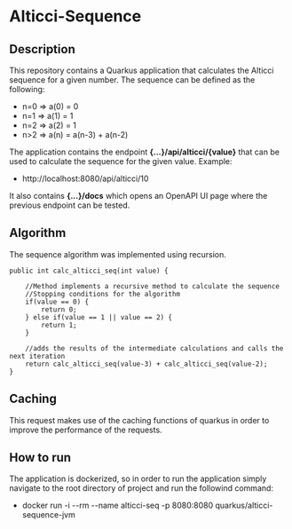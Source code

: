 # Alticci-Sequence

## Description

This repository contains a Quarkus application that calculates the Alticci sequence for a given number. The sequence can be defined as the following:
- n=0 => a(0) = 0
- n=1 => a(1) = 1
- n=2 => a(2) = 1
- n>2 => a(n) = a(n-3) + a(n-2)

The application contains the endpoint **{...}/api/alticci/{value}** that can be used to calculate the sequence for the given value.
Example:
- http://localhost:8080/api/alticci/10

It also contains **{...}/docs** which opens an OpenAPI UI page where the previous endpoint can be tested.

## Algorithm

The sequence algorithm was implemented using recursion. 

    public int calc_alticci_seq(int value) {
        
        //Method implements a recursive method to calculate the sequence
        //Stopping conditions for the algorithm
        if(value == 0) {
            return 0;
        } else if(value == 1 || value == 2) {
            return 1;
        }

        //adds the results of the intermediate calculations and calls the next iteration
        return calc_alticci_seq(value-3) + calc_alticci_seq(value-2);
    }
   
## Caching

This request makes use of the caching functions of quarkus in order to improve the performance of the requests.

## How to run

The application is dockerized, so in order to run the application simply navigate to the root directory of project and run the followind command:
-  docker run -i --rm --name alticci-seq -p 8080:8080 quarkus/alticci-sequence-jvm
